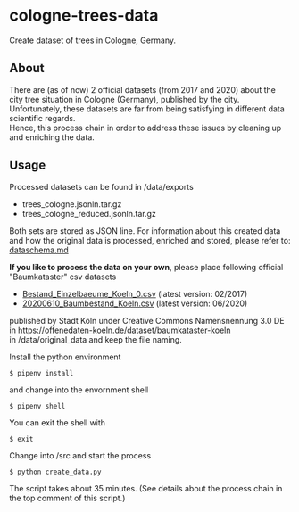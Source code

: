 # cologne-trees-data
Create dataset of trees in Cologne, Germany.

## About
There are (as of now) 2 official datasets (from 2017 and 2020) about the city tree situation in Cologne (Germany), published by the city. Unfortunately, these datasets are far from being satisfying in different data scientific regards.    
Hence, this process chain in order to address these issues by cleaning up and enriching the data.    

## Usage
Processed datasets can be found in /data/exports    
- trees_cologne.jsonln.tar.gz
- trees_cologne_reduced.jsonln.tar.gz

Both sets are stored as JSON line. For information about this created data and how the original data is processed, enriched and stored, please refer to:    
[dataschema.md](https://github.com/zushicat/cologne-trees-data/blob/master/dataschema.md)



**If you like to process the data on your own**, please place following official "Baumkataster" csv datasets

- [Bestand_Einzelbaeume_Koeln_0.csv](https://offenedaten-koeln.de/sites/default/files/Bestand_Einzelbaeume_Koeln_0.csv) (latest version: 02/2017)
- [20200610_Baumbestand_Koeln.csv](https://offenedaten-koeln.de/sites/default/files/20200610_Baumbestand_Koeln.csv) (latest version: 06/2020)    

published by Stadt Köln under Creative Commons Namensnennung 3.0 DE in https://offenedaten-koeln.de/dataset/baumkataster-koeln    
in /data/original_data and keep the file naming.

Install the python environment    
```
$ pipenv install
```
and change into the envornment shell
```
$ pipenv shell
```

You can exit the shell with
```
$ exit
```

Change into /src and start the process
```
$ python create_data.py
```
The script takes about 35 minutes. (See details about the process chain in the top comment of this script.)